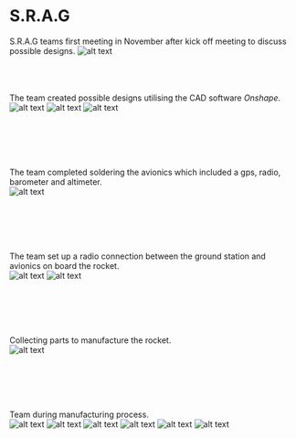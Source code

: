 # S.R.A.G



S.R.A.G teams first meeting in November after kick off meeting to discuss possible designs.
![alt text](<team meeting.png>) 
<br>
<br>
<br>
<br>

The team created possible designs utilising the CAD software *Onshape*.
<br>
![alt text](fuselag.png)
![alt text](<centering rings.png>)
![alt text](<cad rocket.png>)

<br>
<br>
<br>
<br>

The team completed soldering the avionics which included a gps, radio, barometer and altimeter.
<br>
![alt text](IMG_20240411_145304.jpg)

<br>
<br>
<br>
<br>

The team set up a radio connection between the ground station and avionics on board the rocket.
<br>
![alt text](avionics.jpg)
![alt text](<avnionics pt 2.jpg>)

<br>
<br>
<br>
<br>

Collecting parts to manufacture the rocket.
<br>
![alt text](<laser cutting.jpg>)

<br>
<br>
<br>
<br>

Team during manufacturing process.
<br>
![alt text](manufac6.jpg)
![alt text](manufac5.jpg)
![alt text](manufac1.jpg)
![alt text](manufac2.jpg)
![alt text](manufac3.jpg)
![alt text](manufac4.jpg)

